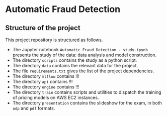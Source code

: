 # Automatic Fraud Detection




## Structure of the project

This project repository is structured as follows.
- The Jupyter notebook `Automatic_Fraud_Detection - study.ipynb` presents the study of the data: data analysis and model construction.
- The directory `scripts` contains the study as a python script.
- The directory `data` contains the relevant data for the project.
- The file `requirements.txt` gives the list of the project dependencies.
- The directory `mlflow` contains !!!
- The directory `api` contains !!!
- The directory `engine` contains !!!
- The directory `train` contains scripts and utilities to dispatch the training of pricing models on AWS EC2 instances. 
- The directory `presentation` contains the slideshow for the exam, in both `odp` and `pdf` formats.